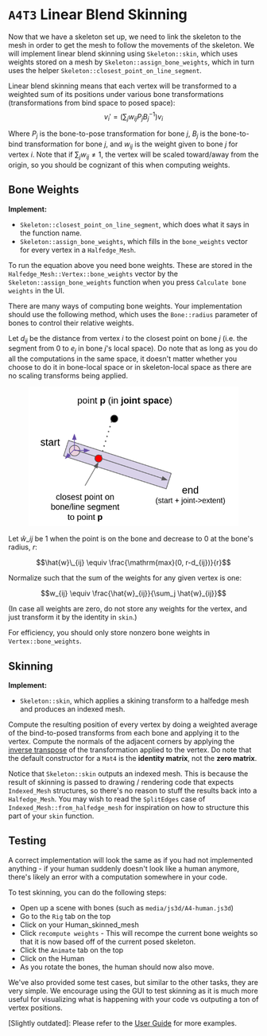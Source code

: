# `A4T3` Linear Blend Skinning

Now that we have a skeleton set up, we need to link the skeleton to the mesh in order to get the mesh to follow the movements of the skeleton. We will implement linear blend skinning using `Skeleton::skin`, which uses weights stored on a mesh by `Skeleton::assign_bone_weights`, which in turn uses the helper `Skeleton::closest_point_on_line_segment`.

Linear blend skinning means that each vertex will be transformed to a weighted sum of its positions under various bone transformations (transformations from bind space to posed space):
$$v_i' = (\sum_j w_{ij} P_j B_j^{-1}) v_i$$

Where $P_j$ is the bone-to-pose transformation for bone $j$, $B_j$ is the bone-to-bind transformation for bone $j$, and $w_{ij}$ is the weight given to bone $j$ for vertex $i$. Note that if $\sum_j w_{ij} \ne 1$, the vertex will be scaled toward/away from the origin, so you should be cognizant of this when computing weights.

## Bone Weights

**Implement:**
- `Skeleton::closest_point_on_line_segment`, which does what it says in the function name.
- `Skeleton::assign_bone_weights`, which fills in the `bone_weights` vector for every vertex in a `Halfedge_Mesh`.

To run the equation above you need bone weights. These are stored in the `Halfedge_Mesh::Vertex::bone_weights` vector by the `Skeleton::assign_bone_weights` function when you press `Calculate bone weights` in the UI.

There are many ways of computing bone weights. Your implementation should use the following method, which uses the `Bone::radius` parameter of bones to control their relative weights.

Let $d_{ij}$ be the distance from vertex $i$ to the closest point on bone $j$ (i.e. the segment from $0$ to $e_j$ in bone $j$'s local space). Do note that as long as you do all the computations in the same space, it doesn't matter whether you choose to do it in bone-local space or in skeleton-local space as there are no scaling transforms being applied.

<p align="center">
    <img src="T3/closest_on_line_segment.png" style="height:280px">
</p>

Let $\hat{w}\_{ij}$ be $1$ when the point is on the bone and decrease to $0$ at the bone's radius, $r$:

$$\hat{w}\_{ij} \equiv \frac{\mathrm{max}(0, r-d_{ij})}{r}$$

Normalize such that the sum of the weights for any given vertex is one:

$$w_{ij} \equiv \frac{\hat{w}_{ij}}{\sum_j \hat{w}_{ij}}$$

(In case all weights are zero, do not store any weights for the vertex, and just transform it by the identity in `skin`.)

For efficiency, you should only store nonzero bone weights in `Vertex::bone_weights`.

## Skinning

**Implement:**
- `Skeleton::skin`, which applies a skining transform to a halfedge mesh and produces an indexed mesh.

Compute the resulting position of every vertex by doing a weighted average of the bind-to-posed transforms from each bone and applying it to the vertex.
Compute the normals of the adjacent corners by applying the [inverse transpose](https://paroj.github.io/gltut/Illumination/Tut09%20Normal%20Transformation.html) of the transformation applied to the vertex. Do note that the default constructor for a `Mat4` is the **identity matrix**, not the **zero matrix**.

Notice that `Skeleton::skin` outputs an indexed mesh. This is because the result of skinning is passed to drawing / rendering code that expects `Indexed_Mesh` structures, so there's no reason to stuff the results back into a `Halfedge_Mesh`. You may wish to read the `SplitEdges` case of `Indexed_Mesh::from_halfedge_mesh` for inspiration on how to structure this part of your `skin` function.


## Testing

A correct implementation will look the same as if you had not implemented anything - if your human suddenly doesn't look like a human anymore, there's likely an error with a computation somewhere in your code.

To test skinning, you can do the following steps:
- Open up a scene with bones (such as `media/js3d/A4-human.js3d`)
- Go to the `Rig` tab on the top
- Click on your Human_skinned_mesh
- Click `recompute weights` - This will recompe the current bone weights so that it is now based off of the current posed skeleton.
- Click the `Animate` tab on the top
- Click on the Human
- As you rotate the bones, the human should now also move.

We've also provided some test cases, but similar to the other tasks, they are very simple. We encourage using the GUI to test skinning as it is much more useful for visualizing what is happening with your code vs outputing a ton of vertex positions.

[Slightly outdated]: Please refer to the [User Guide](https://cmu-graphics.github.io/Scotty3D-docs/guide/animate_mode/) for more examples.
